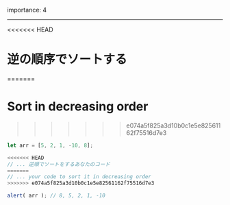importance: 4

---

<<<<<<< HEAD
# 逆の順序でソートする
=======
# Sort in decreasing order
>>>>>>> e074a5f825a3d10b0c1e5e82561162f75516d7e3

```js
let arr = [5, 2, 1, -10, 8];

<<<<<<< HEAD
// ... 逆順でソートをするあなたのコード
=======
// ... your code to sort it in decreasing order
>>>>>>> e074a5f825a3d10b0c1e5e82561162f75516d7e3

alert( arr ); // 8, 5, 2, 1, -10
```
